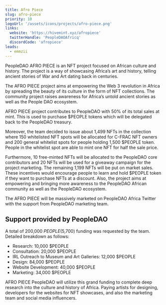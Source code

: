```yaml
---
title: Afro Piece
slug: afro-piece
priority: 10
logoUrl: '/assets/icons/projects/afro-piece.png'
links:
  website: 'https://hivemint.xyz/afropiece'
  twitterHandle: 'PeopleDAOAfricq'
  discordCode: 'afropiece'
leads:
  - emmzii
---
```


PeopleDAO AFRO PIECE is an NFT project focused on African culture and history. The project is a way of showcasing Africa’s art and history, telling ancient stories of War and Art dating back in centuries.

The AFRO PIECE project aims at empowering the Web 3 revolution in Africa by spreading the beauty of its culture in the form of NFT collections. The community project raises awareness for Africa’s untold ancient stories as well as the People DAO ecosystem.

AFRO PIECE project contributes to PeopleDAO with 50% of its total sales at mint. This is used to purchase $PEOPLE tokens which will be delegated back to the PeopleDAO treasury.

Moreover, the team decided to issue about 1,499 NFTs in the collection where 150 whitelisted NFT spots will be allocated for C-FRAC NFT owners and 200 general whitelist spots for people holding 1,500 $PEOPLE token. People in the whitelist spot are able to mint one NFT for half the sale price.

Furthermore, 10 free-minted NFTs will be allocated to the PeopleDAO core contributors and 20 NFTs will be used for a giveaway campaign for the project marketing. The remaining 1,199 NFTs will be put on market sales. These incentives would encourage people to learn and hold $PEOPLE token if they want to purchase NFTs at a discount. Also, the project aims at empowering and bringing more awareness to the PeopleDAO African community as well as the PeopleDAO ecosystem.

The AFRO PIECE will be massively marketed on PeopleDAO Africa Twitter with the support from PeopleDAO marketing team.

## Support provided by PeopleDAO

A total of 200,000 $PEOPLE ($5,700) funding was requested by the team. Detailed breakdown as follows:

- Research: 10,000 $PEOPLE
- Consultation: 20,000 $PEOPLE
- IRL Outreach to Museum and Art Galleries: 12,000 $PEOPLE
- Design: 84,000 $PEOPLE
- Website Development: 40,000 $PEOPLE
- Marketing: 34,000 $PEOPLE

AFRO PIECE PeopleDAO will utilize this grand funding to complete deep research into the culture and history of Africa. Paying artists for designing, developers for the websites for NFT showcases, and also the marketing team and social media influencers.
